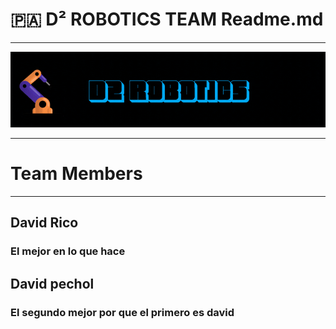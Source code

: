 # 🇵🇦 D² ROBOTICS TEAM Readme.md

---
<p align="center">
  <img src="./D2%20ROBOTICS.gif" alt="D2 ROBOTICS banner">
</p>

---

# Team Members

---
## David Rico
### El mejor en lo que hace
## David pechol
### El segundo mejor por que el primero es david
